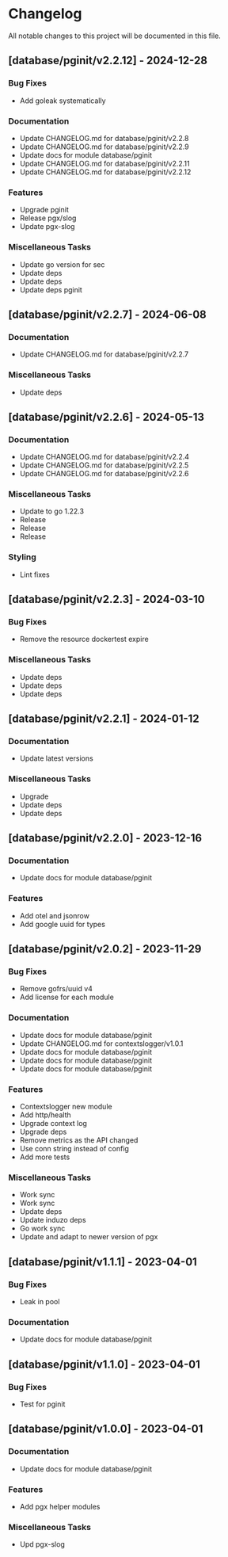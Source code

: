 # Changelog

All notable changes to this project will be documented in this file.

## [database/pginit/v2.2.12] - 2024-12-28

### Bug Fixes

- Add goleak systematically

### Documentation

- Update CHANGELOG.md for database/pginit/v2.2.8
- Update CHANGELOG.md for database/pginit/v2.2.9
- Update docs for module database/pginit
- Update CHANGELOG.md for database/pginit/v2.2.11
- Update CHANGELOG.md for database/pginit/v2.2.12

### Features

- Upgrade pginit
- Release pgx/slog
- Update pgx-slog

### Miscellaneous Tasks

- Update go version for sec
- Update deps
- Update deps
- Update deps pginit

## [database/pginit/v2.2.7] - 2024-06-08

### Documentation

- Update CHANGELOG.md for database/pginit/v2.2.7

### Miscellaneous Tasks

- Update deps

## [database/pginit/v2.2.6] - 2024-05-13

### Documentation

- Update CHANGELOG.md for database/pginit/v2.2.4
- Update CHANGELOG.md for database/pginit/v2.2.5
- Update CHANGELOG.md for database/pginit/v2.2.6

### Miscellaneous Tasks

- Update to go 1.22.3
- Release
- Release
- Release

### Styling

- Lint fixes

## [database/pginit/v2.2.3] - 2024-03-10

### Bug Fixes

- Remove the resource dockertest expire

### Miscellaneous Tasks

- Update deps
- Update deps
- Update deps

## [database/pginit/v2.2.1] - 2024-01-12

### Documentation

- Update latest versions

### Miscellaneous Tasks

- Upgrade
- Update deps
- Update deps

## [database/pginit/v2.2.0] - 2023-12-16

### Documentation

- Update docs for module database/pginit

### Features

- Add otel and jsonrow
- Add google uuid for types

## [database/pginit/v2.0.2] - 2023-11-29

### Bug Fixes

- Remove gofrs/uuid v4
- Add license for each module

### Documentation

- Update docs for module database/pginit
- Update CHANGELOG.md for contextslogger/v1.0.1
- Update docs for module database/pginit
- Update docs for module database/pginit
- Update docs for module database/pginit

### Features

- Contextslogger new module
- Add http/health
- Upgrade context log
- Upgrade deps
- Remove metrics as the API changed
- Use conn string instead of config
- Add more tests

### Miscellaneous Tasks

- Work sync
- Work sync
- Update deps
- Update induzo deps
- Go work sync
- Update and adapt to newer version of pgx

## [database/pginit/v1.1.1] - 2023-04-01

### Bug Fixes

- Leak in pool

### Documentation

- Update docs for module database/pginit

## [database/pginit/v1.1.0] - 2023-04-01

### Bug Fixes

- Test for pginit

## [database/pginit/v1.0.0] - 2023-04-01

### Documentation

- Update docs for module database/pginit

### Features

- Add pgx helper modules

### Miscellaneous Tasks

- Upd pgx-slog

<!-- generated by git-cliff -->
